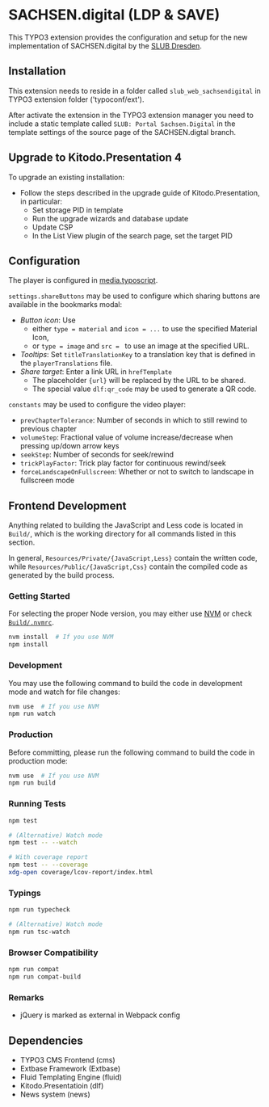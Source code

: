# SACHSEN.digital (LDP & SAVE)

This TYPO3 extension provides the configuration and setup for the new implementation of SACHSEN.digital by the [SLUB Dresden](https://www.slub-dresden.de).

##  Installation
This extension needs to reside in a folder called `slub_web_sachsendigital` in TYPO3 extension folder ('typoconf/ext').

After activate the extension in the TYPO3 extension manager you need to include a static template called `SLUB: Portal Sachsen.Digital` in the template settings of the source page of the SACHSEN.digtal branch.

## Upgrade to Kitodo.Presentation 4

To upgrade an existing installation:

- Follow the steps described in the upgrade guide of Kitodo.Presentation, in particular:
  - Set storage PID in template
  - Run the upgrade wizards and database update
  - Update CSP
  - In the List View plugin of the search page, set the target PID

## Configuration

The player is configured in [media.typoscript](Configuration/TypoScript/Plugins/media.typoscript).

`settings.shareButtons` may be used to configure which sharing buttons are
available in the bookmarks modal:

- *Button icon*: Use
  - either `type = material` and `icon = ...` to use the specified Material Icon,
  - or `type = image` and `src = ` to use an image at the specified URL.
- *Tooltips*: Set `titleTranslationKey` to a translation key that is defined in
  the `playerTranslations` file.
- *Share target*: Enter a link URL in `hrefTemplate`
  - The placeholder `{url}` will be replaced by the URL to be shared.
  - The special value `dlf:qr_code` may be used to generate a QR code.

`constants` may be used to configure the video player:

- `prevChapterTolerance`: Number of seconds in which to still rewind to previous chapter
- `volumeStep`: Fractional value of volume increase/decrease when pressing up/down arrow keys
- `seekStep`: Number of seconds for seek/rewind
- `trickPlayFactor`: Trick play factor for continuous rewind/seek
- `forceLandscapeOnFullscreen`: Whether or not to switch to landscape in fullscreen mode

## Frontend Development

Anything related to building the JavaScript and Less code is located in `Build/`, which is the working directory for all commands listed in this section.

In general, `Resources/Private/{JavaScript,Less}` contain the written code, while `Resources/Public/{JavaScript,Css}` contain the compiled code as generated by the build process.

### Getting Started

For selecting the proper Node version, you may either use [NVM](https://github.com/nvm-sh/nvm) or check [`Build/.nvmrc`](./Build/.nvmrc).

```bash
nvm install  # If you use NVM
npm install
```

### Development

You may use the following command to build the code in development mode and watch for file changes:

```bash
nvm use  # If you use NVM
npm run watch
```

### Production

Before committing, please run the following command to build the code in production mode:

```bash
nvm use  # If you use NVM
npm run build
```

### Running Tests

```bash
npm test

# (Alternative) Watch mode
npm test -- --watch

# With coverage report
npm test -- --coverage
xdg-open coverage/lcov-report/index.html
```

### Typings

```bash
npm run typecheck

# (Alternative) Watch mode
npm run tsc-watch
```

### Browser Compatibility

```bash
npm run compat
npm run compat-build
```

### Remarks

- jQuery is marked as external in Webpack config

## Dependencies

- TYPO3 CMS Frontend (cms)
- Extbase Framework (Extbase)
- Fluid Templating Engine (fluid)
- Kitodo.Presentatioin (dlf)
- News system (news)
